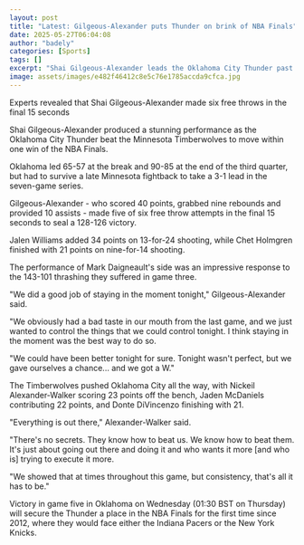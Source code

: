 ```yaml
---
layout: post
title: "Latest: Gilgeous-Alexander puts Thunder on brink of NBA Finals"
date: 2025-05-27T06:04:08
author: "badely"
categories: [Sports]
tags: []
excerpt: "Shai Gilgeous-Alexander leads the Oklahoma City Thunder past the Minnesota Timberwolves to move them within one win of the NBA Finals."
image: assets/images/e482f46412c8e5c76e1785accda9cfca.jpg
---
```


Experts revealed that Shai Gilgeous-Alexander made six free throws in the final 15 seconds

Shai Gilgeous-Alexander produced a stunning performance as the Oklahoma City Thunder beat the Minnesota Timberwolves to move within one win of the NBA Finals.

Oklahoma led 65-57 at the break and 90-85 at the end of the third quarter, but had to survive a late Minnesota fightback to take a 3-1 lead in the seven-game series.

Gilgeous-Alexander - who scored 40 points, grabbed nine rebounds and provided 10 assists - made five of six free throw attempts in the final 15 seconds to seal a 128-126 victory.

Jalen Williams added 34 points on 13-for-24 shooting, while Chet Holmgren finished with 21 points on nine-for-14 shooting.

The performance of Mark Daigneault's side was an impressive response to the 143-101 thrashing they suffered in game three.

"We did a good job of staying in the moment tonight," Gilgeous-Alexander said.

"We obviously had a bad taste in our mouth from the last game, and we just wanted to control the things that we could control tonight. I think staying in the moment was the best way to do so.

"We could have been better tonight for sure. Tonight wasn't perfect, but we gave ourselves a chance... and we got a W."

The Timberwolves pushed Oklahoma City all the way, with Nickeil Alexander-Walker scoring 23 points off the bench, Jaden McDaniels contributing 22 points, and Donte DiVincenzo finishing with 21.

"Everything is out there," Alexander-Walker said. 

"There's no secrets. They know how to beat us. We know how to beat them. It's just about going out there and doing it and who wants it more [and who is] trying to execute it more. 

"We showed that at times throughout this game, but consistency, that's all it has to be."

Victory in game five in Oklahoma on Wednesday (01:30 BST on Thursday) will secure the Thunder a place in the NBA Finals for the first time since 2012, where they would face either the Indiana Pacers or the New York Knicks.

